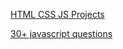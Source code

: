 [HTML CSS JS Projects](https://instagram.com/developer_pani?igshid=MWQ1ZGUxMzBkMA==)

[30+ javascript questions](https://www.youtube.com/watch?v=hQ9_27otvCo)
